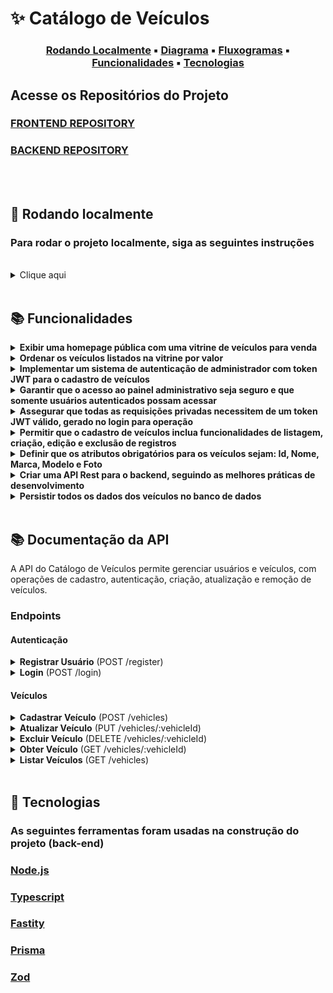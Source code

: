 # ✨ **Catálogo de Veículos**

<center>

### [Rodando Localmente](#🏡-rodando-localmente) ▪️ [Diagrama](#📕-diagrama-banco-de-dados) ▪️ [Fluxogramas](#📘-fluxogramas) ▪️ [Funcionalidades](#📚-funcionalidades) ▪️ [Tecnologias](#🚀-tecnologias)

</center>

## Acesse os Repositórios do Projeto

### [FRONTEND REPOSITORY](https://github.com/igorjba/verzel-front)

### [BACKEND REPOSITORY](https://github.com/igorjba/verzel-back)

<br />

<br />

## 🏡 **Rodando localmente**

### Para rodar o projeto localmente, siga as seguintes instruções

<br />
<details><summary>Clique aqui</summary>
<br />
Clone o projeto

```bash
git clone git@github.com:igorjba/verzel-back.git
```

Entre no diretório do projeto

```bash
cd verzel-back
```

Instale as dependências do projeto

```bash
npm install
```

Crie o arquivo .env que possibilita que sejam adicionadas as variáveis de ambiente do projeto

```bash
cp .env.example .env
```

Rode a imagem do docker

```bash
docker compose up -d
```

Rode as migrações do prisma

```bash
npm run migration:run
```

Rode a aplicação

```bash
npm run dev
```
</details>

<br />

## 📚 **Funcionalidades**

<details>
<summary><strong>Exibir uma homepage pública com uma vitrine de veículos para venda</strong></summary>
O backend oferece uma API para listar veículos, que pode ser usada para alimentar uma vitrine de veículos no frontend.
</details>
<details>
<summary><strong>Ordenar os veículos listados na vitrine por valor</strong></summary>
A API de listagem de veículos permite a ordenação por valor, facilitando a exibição ordenada no frontend.
</details>
<details>
<summary><strong>Implementar um sistema de autenticação de administrador com token JWT para o cadastro de veículos</strong></summary>
O sistema utiliza JWT para autenticar administradores, permitindo operações de cadastro de veículos.
</details>
<details>
<summary><strong>Garantir que o acesso ao painel administrativo seja seguro e que somente usuários autenticados possam acessar</strong></summary>
A autenticação JWT é usada para garantir que apenas usuários autenticados com as devidas permissões acessem o painel administrativo.
</details>
<details>
<summary><strong>Assegurar que todas as requisições privadas necessitem de um token JWT válido, gerado no login para operação</strong></summary>
Todas as operações privadas, como criação, atualização e exclusão de veículos, requerem um token JWT válido.
</details>
<details>
<summary><strong>Permitir que o cadastro de veículos inclua funcionalidades de listagem, criação, edição e exclusão de registros</strong></summary>
A API fornece endpoints para cada uma dessas operações, permitindo gerenciamento completo dos registros de veículos.
</details>
<details>
<summary><strong>Definir que os atributos obrigatórios para os veículos sejam: Id, Nome, Marca, Modelo e Foto</strong></summary>
O modelo de dados dos veículos inclui esses atributos, conforme definido no schema do Prisma.
</details>
<details>
<summary><strong>Criar uma API Rest para o backend, seguindo as melhores práticas de desenvolvimento</strong></summary>
A API Rest foi desenvolvida usando Fastify, Prisma e outras tecnologias modernas, seguindo boas práticas de desenvolvimento.
</details>
<details>
<summary><strong>Persistir todos os dados dos veículos no banco de dados</strong></summary>
O backend utiliza o Prisma com PostgreSQL para persistir os dados dos veículos.
</details>

<br />


## 📚 **Documentação da API**

A API do Catálogo de Veículos permite gerenciar usuários e veículos, com operações de cadastro, autenticação, criação, atualização e remoção de veículos.

### Endpoints

#### Autenticação

<details>
<summary><strong>Registrar Usuário</strong> (POST /register)</summary>

```bash
POST http://localhost:3333/register
```

**Body:**
```json
{
  "name": "Nome do Usuário",
  "email": "email@dominio.com",
  "password": "senha123",
  "role": "ADMIN"
}
```
</details>

<details>
<summary><strong>Login</strong> (POST /login)</summary>

```bash
POST http://localhost:3333/login
```

**Body:**
```json
{
  "email": "email@dominio.com",
  "password": "senha123"
}
```
</details>

#### Veículos

<details>
<summary><strong>Cadastrar Veículo</strong> (POST /vehicles)</summary>

```bash
POST http://localhost:3333/vehicles
```

**Body:**
```json
{
  "name": "Nome do Veículo",
  "brand": "Marca",
  "model": "Modelo",
  "value": 12345.67,
  "photo": "url_da_foto"
}
```
</details>

<details>
<summary><strong>Atualizar Veículo</strong> (PUT /vehicles/:vehicleId)</summary>

```bash
PUT http://localhost:3333/vehicles/:vehicleId
```

**Body:**
```json
{
  "name": "Novo Nome",
  "brand": "Nova Marca",
  "model": "Novo Modelo",
  "value": 54321.00,
  "photo": "nova_url_da_foto"
}
```
</details>

<details>
<summary><strong>Excluir Veículo</strong> (DELETE /vehicles/:vehicleId)</summary>

```bash
DELETE http://localhost:3333/vehicles/:vehicleId
```

*Não requer body.*
</details>

<details>
<summary><strong>Obter Veículo</strong> (GET /vehicles/:vehicleId)</summary>

```bash
GET http://localhost:3333/vehicles/:vehicleId
```

*Não requer body.*
</details>
<details>
<summary><strong>Listar Veículos</strong> (GET /vehicles)</summary>

<details>
<summary><strong>Sem parâmetros</strong></summary>

```bash
GET http://localhost:3333/vehicles
```

**Descrição:** Lista os primeiros 10 veículos (padrão de paginação).

*Não requer body.*

*Query Parameters (opcionais):* `page`, `limit`, `search`.

</details>

<details>
<summary><strong>Com parâmetros</strong></summary>

```bash
GET http://localhost:3333/vehicles?page=2&limit=5&search=Ford
```

**Descrição:** Exemplo com filtros e paginação. 

- `page=2`: Retorna a segunda página de resultados.
- `limit=5`: Limita a resposta a 5 veículos por página.
- `search=Ford`: Filtra os veículos para mostrar apenas aqueles da marca "Ford".

*Não requer body.*

</details>
</details>


<br />

## 🚀 **Tecnologias**

### As seguintes ferramentas foram usadas na construção do projeto (back-end)

### [Node.js](https://nodejs.org/)

### [Typescript](https://www.typescriptlang.org/)

### [Fastity](https://fastify.dev/)

### [Prisma](https://www.prisma.io/)

### [Zod](https://zod.dev/)

